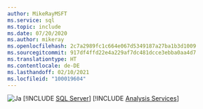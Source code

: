 ```yaml
---
author: MikeRayMSFT
ms.service: sql
ms.topic: include
ms.date: 07/20/2020
ms.author: mikeray
ms.openlocfilehash: 2c7a2989fc1c664e067d5349187a27ba1b3d1009
ms.sourcegitcommit: 917df4ffd22e4a229af7dc481dcce3ebba0aa4d7
ms.translationtype: HT
ms.contentlocale: de-DE
ms.lasthandoff: 02/10/2021
ms.locfileid: "100019604"
---
```

<Token>![Ja](../media/yes-icon.png) [!INCLUDE [SQL Server](../ssnoversion-md.md)] [!INCLUDE [Analysis Services](../ssasnoversion-md.md)]</Token>